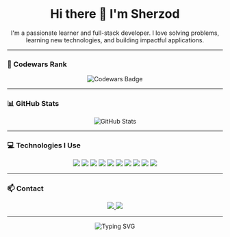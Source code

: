 <h1 align="center">Hi there 👋 I'm Sherzod</h1>

<p align="center">
  I'm a passionate learner and full-stack developer. I love solving problems, learning new technologies, and building impactful applications.
</p>

---

### 🧠 Codewars Rank

<p align="center">
  <img src="https://www.codewars.com/users/rajabovsherzod/badges/large" alt="Codewars Badge" />
</p>

---

### 📊 GitHub Stats

<p align="center">
  <img src="https://github-readme-stats.vercel.app/api?username=rajabovsherzod&show_icons=true&theme=radical" alt="GitHub Stats" />
</p>

---

### 💻 Technologies I Use

<p align="center">
  <img src="https://img.shields.io/badge/JavaScript-F7DF1E?style=for-the-badge&logo=javascript&logoColor=black" />
  <img src="https://img.shields.io/badge/TypeScript-3178C6?style=for-the-badge&logo=typescript&logoColor=white" />
  <img src="https://img.shields.io/badge/React-61DAFB?style=for-the-badge&logo=react&logoColor=black" />
  <img src="https://img.shields.io/badge/Node.js-339933?style=for-the-badge&logo=nodedotjs&logoColor=white" />
  <img src="https://img.shields.io/badge/Express-000000?style=for-the-badge&logo=express&logoColor=white" />
  <img src="https://img.shields.io/badge/MongoDB-4EA94B?style=for-the-badge&logo=mongodb&logoColor=white" />
  <img src="https://img.shields.io/badge/PostgreSQL-336791?style=for-the-badge&logo=postgresql&logoColor=white" />
  <img src="https://img.shields.io/badge/Git-F05032?style=for-the-badge&logo=git&logoColor=white" />
  <img src="https://img.shields.io/badge/Figma-F24E1E?style=for-the-badge&logo=figma&logoColor=white" />
  <img src="https://img.shields.io/badge/Expo-000020?style=for-the-badge&logo=expo&logoColor=white" />
</p>

---

### 📫 Contact

<p align="center">
  <a href="mailto:sherzodradjabov0625@gmail.com">
    <img src="https://img.shields.io/badge/Email-D14836?style=for-the-badge&logo=gmail&logoColor=white" />
  </a>
  <a href="https://t.me/Sherzod_Rajabov">
    <img src="https://img.shields.io/badge/Telegram-26A5E4?style=for-the-badge&logo=telegram&logoColor=white" />
  </a>
</p>

---

<p align="center">
  <img src="https://readme-typing-svg.herokuapp.com?font=Fira+Code&size=22&pause=1000&center=true&vCenter=true&width=435&lines=Keep+learning!;Keep+building!;Keep+solving!;Welcome+to+my+profile!" alt="Typing SVG" />
</p>
